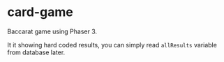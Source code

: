 # card-game

Baccarat game using Phaser 3.

It it showing hard coded results, you can simply read `allResults` variable from database later.
